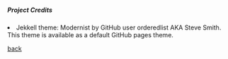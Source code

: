 <h5>Project Credits</h5>

<li>Jekkell theme: Modernist by GitHub user<a href=https://github.com/orderedlist></a> orderedlist AKA Steve Smith.  This theme is available as a default GitHub pages theme.</li>




<a href="https://jlablacker.github.io/GEOG5991-Portfolio/">back</a>
